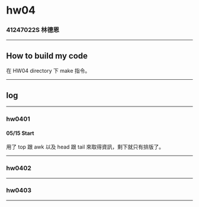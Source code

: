 hw04
===

### 41247022S 林德恩

---

## How to build my code
在 HW04 directory 下 make 指令。

---

## log

---

### hw0401
#### 05/15 Start
用了 top 跟 awk 以及 head 跟 tail 來取得資訊，剩下就只有排版了。

----

### hw0402

----

### hw0403

----

